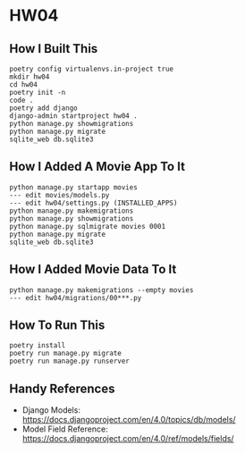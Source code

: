# HW04

## How I Built This

    poetry config virtualenvs.in-project true
    mkdir hw04
    cd hw04
    poetry init -n
    code .
    poetry add django
    django-admin startproject hw04 .
    python manage.py showmigrations
    python manage.py migrate
    sqlite_web db.sqlite3

## How I Added A Movie App To It

    python manage.py startapp movies
    --- edit movies/models.py
    --- edit hw04/settings.py (INSTALLED_APPS)
    python manage.py makemigrations
    python manage.py showmigrations
    python manage.py sqlmigrate movies 0001
    python manage.py migrate
    sqlite_web db.sqlite3

## How I Added Movie Data To It

    python manage.py makemigrations --empty movies
    --- edit hw04/migrations/00***.py

## How To Run This

    poetry install
    poetry run manage.py migrate
    poetry run manage.py runserver

## Handy References

- Django Models: https://docs.djangoproject.com/en/4.0/topics/db/models/
- Model Field Reference: https://docs.djangoproject.com/en/4.0/ref/models/fields/